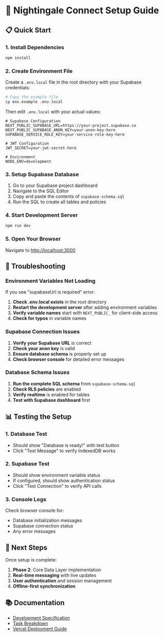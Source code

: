 # 🚀 Nightingale Connect Setup Guide

## 📋 Quick Start

### 1. Install Dependencies
```bash
npm install
```

### 2. Create Environment File
Create a `.env.local` file in the root directory with your Supabase credentials:

```bash
# Copy the example file
cp env.example .env.local
```

Then edit `.env.local` with your actual values:

```env
# Supabase Configuration
NEXT_PUBLIC_SUPABASE_URL=https://your-project.supabase.co
NEXT_PUBLIC_SUPABASE_ANON_KEY=your-anon-key-here
SUPABASE_SERVICE_ROLE_KEY=your-service-role-key-here

# JWT Configuration
JWT_SECRET=your-jwt-secret-here

# Environment
NODE_ENV=development
```

### 3. Setup Supabase Database
1. Go to your Supabase project dashboard
2. Navigate to the SQL Editor
3. Copy and paste the contents of `supabase-schema.sql`
4. Run the SQL to create all tables and policies

### 4. Start Development Server
```bash
npm run dev
```

### 5. Open Your Browser
Navigate to [http://localhost:3000](http://localhost:3000)

## 🔧 Troubleshooting

### Environment Variables Not Loading
If you see "supabaseUrl is required" error:

1. **Check .env.local exists** in the root directory
2. **Restart the development server** after adding environment variables
3. **Verify variable names** start with `NEXT_PUBLIC_` for client-side access
4. **Check for typos** in variable names

### Supabase Connection Issues
1. **Verify your Supabase URL** is correct
2. **Check your anon key** is valid
3. **Ensure database schema** is properly set up
4. **Check browser console** for detailed error messages

### Database Schema Issues
1. **Run the complete SQL schema** from `supabase-schema.sql`
2. **Check RLS policies** are enabled
3. **Verify realtime** is enabled for tables
4. **Test with Supabase dashboard** first

## 📊 Testing the Setup

### 1. Database Test
- Should show "Database is ready!" with test button
- Click "Test Message" to verify IndexedDB works

### 2. Supabase Test
- Should show environment variable status
- If configured, should show authentication status
- Click "Test Connection" to verify API calls

### 3. Console Logs
Check browser console for:
- Database initialization messages
- Supabase connection status
- Any error messages

## 🎯 Next Steps

Once setup is complete:
1. **Phase 2**: Core Data Layer implementation
2. **Real-time messaging** with live updates
3. **User authentication** and session management
4. **Offline-first synchronization**

## 📚 Documentation

- [Development Specification](DEVELOPMENT_SPEC.md)
- [Task Breakdown](TASK_BREAKDOWN.md)
- [Vercel Deployment Guide](VERCEL_DEPLOYMENT_GUIDE.md)
